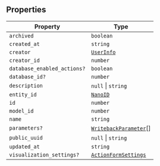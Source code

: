 ## Properties

| Property | Type |
| ------ | ------ |
| <a id="archived"></a> `archived` | `boolean` |
| <a id="created_at"></a> `created_at` | `string` |
| <a id="creator"></a> `creator` | [`UserInfo`](../type-aliases/UserInfo.md) |
| <a id="creator_id"></a> `creator_id` | `number` |
| <a id="database_enabled_actions"></a> `database_enabled_actions?` | `boolean` |
| <a id="database_id"></a> `database_id?` | `number` |
| <a id="description"></a> `description` | `null` \| `string` |
| <a id="entity_id"></a> `entity_id` | [`NanoID`](../type-aliases/NanoID.md) |
| <a id="id"></a> `id` | `number` |
| <a id="model_id"></a> `model_id` | `number` |
| <a id="name"></a> `name` | `string` |
| <a id="parameters"></a> `parameters?` | [`WritebackParameter`](WritebackParameter.md)[] |
| <a id="public_uuid"></a> `public_uuid` | `null` \| `string` |
| <a id="updated_at"></a> `updated_at` | `string` |
| <a id="visualization_settings"></a> `visualization_settings?` | [`ActionFormSettings`](ActionFormSettings.md) |
